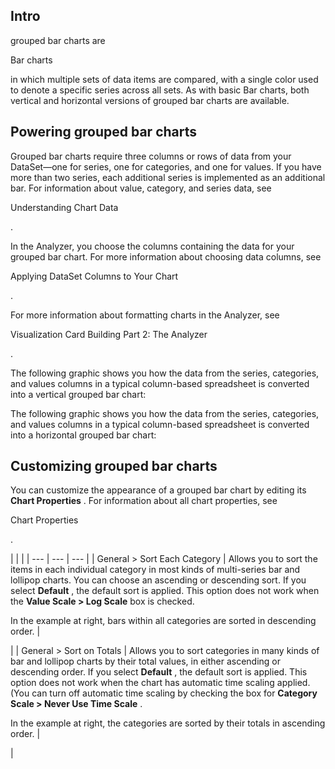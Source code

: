

Intro
-------

grouped bar charts are

Bar charts

in which multiple sets of data items are compared, with a single color used to denote a specific series across all sets. As with basic Bar charts, both vertical and horizontal versions of grouped bar charts are available.


 Powering grouped bar charts
-----------------------------

Grouped bar charts require three columns or rows of data from your DataSet—one for series, one for categories, and one for values. If you have more than two series, each additional series is implemented as an additional bar. For information about value, category, and series data, see

Understanding Chart Data

.


 In the Analyzer, you choose the columns containing the data for your grouped bar chart. For more information about choosing data columns, see

Applying DataSet Columns to Your Chart

.


 For more information about formatting charts in the Analyzer, see

Visualization Card Building Part 2: The Analyzer

.


 The following graphic shows you how the data from the series, categories, and values columns in a typical column-based spreadsheet is converted into a vertical grouped bar chart:

The following graphic shows you how the data from the series, categories, and values columns in a typical column-based spreadsheet is converted into a horizontal grouped bar chart:

Customizing grouped bar charts
--------------------------------

You can customize the appearance of a grouped bar chart by editing its
 **Chart Properties**
 . For information about all chart properties, see

Chart Properties

.

  |  |  |
| --- | --- | --- |
|
 General > Sort Each Category
  |
 Allows you to sort the items in each individual category in most kinds of multi-series bar and lollipop charts. You can choose an ascending or descending sort. If you select
 **Default**
 , the default sort is applied. This option does not work when the
 **Value Scale > Log Scale**
 box is checked.


 In the example at right, bars within all categories are sorted in descending order.
  |

|
|
 General > Sort on Totals
  |
 Allows you to sort categories in many kinds of bar and lollipop charts by their total values, in either ascending or descending order. If you select
 **Default**
 , the default sort is applied. This option does not work when the chart has automatic time scaling applied. (You can turn off automatic time scaling by checking the box for
 **Category Scale > Never Use Time Scale**
 .


 In the example at right, the categories are sorted by their totals in ascending order.
  |

|


